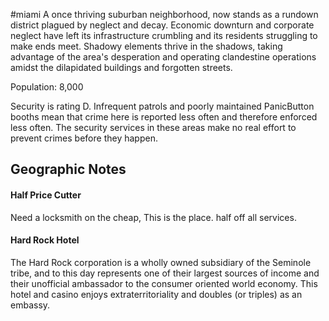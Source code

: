 #miami
A once thriving suburban neighborhood, now stands as a rundown district plagued by neglect and decay. Economic downturn and corporate neglect have left its infrastructure crumbling and its residents struggling to make ends meet. Shadowy elements thrive in the shadows, taking advantage of the area's desperation and operating clandestine operations amidst the dilapidated buildings and forgotten streets.

Population: 8,000

Security is rating D. Infrequent patrols and poorly maintained PanicButton booths mean that crime here is reported less often and therefore enforced less often. The security services in these areas make no real effort to prevent crimes before they happen.

## Geographic Notes

#### Half Price Cutter

Need a locksmith on the cheap, This is the place. half off all services.

#### Hard Rock Hotel

The Hard Rock corporation is a wholly owned subsidiary of the Seminole tribe, and to this day represents one of their largest sources of income and their unofficial ambassador to the consumer oriented world economy. This hotel and casino enjoys extraterritoriality and doubles (or triples) as an embassy.
